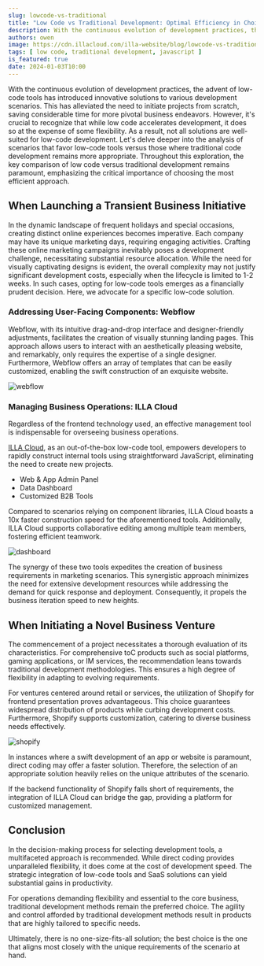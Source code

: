 ```yaml
---
slug: lowcode-vs-traditional
title: "Low Code vs Traditional Development: Optimal Efficiency in Choice"
description: With the continuous evolution of development practices, the advent of low-code tools has introduced innovative solutions to various development scenarios.
authors: owen
image: https://cdn.illacloud.com/illa-website/blog/lowcode-vs-traditional/cover.png
tags: [ low code, traditional development, javascript ]
is_featured: true
date: 2024-01-03T10:00
---
```


With the continuous evolution of development practices, the advent of low-code tools has introduced innovative solutions to various development scenarios. This has alleviated the need to initiate projects from scratch, saving considerable time for more pivotal business endeavors. However, it's crucial to recognize that while low code accelerates development, it does so at the expense of some flexibility. As a result, not all solutions are well-suited for low-code development. Let's delve deeper into the analysis of scenarios that favor low-code tools versus those where traditional code development remains more appropriate. Throughout this exploration, the key comparison of low code versus traditional development remains paramount, emphasizing the critical importance of choosing the most efficient approach.

## When Launching a Transient Business Initiative

In the dynamic landscape of frequent holidays and special occasions, creating distinct online experiences becomes imperative. Each company may have its unique marketing days, requiring engaging activities. Crafting these online marketing campaigns inevitably poses a development challenge, necessitating substantial resource allocation. While the need for visually captivating designs is evident, the overall complexity may not justify significant development costs, especially when the lifecycle is limited to 1-2 weeks. In such cases, opting for low-code tools emerges as a financially prudent decision. Here, we advocate for a specific low-code solution.

### Addressing User-Facing Components: Webflow

Webflow, with its intuitive drag-and-drop interface and designer-friendly adjustments, facilitates the creation of visually stunning landing pages. This approach allows users to interact with an aesthetically pleasing website, and remarkably, only requires the expertise of a single designer. Furthermore, Webflow offers an array of templates that can be easily customized, enabling the swift construction of an exquisite website.

![webflow](https://cdn.illacloud.com/illa-website/blog/lowcode-vs-traditional/webflow.png)

### Managing Business Operations: ILLA Cloud

Regardless of the frontend technology used, an effective management tool is indispensable for overseeing business operations.

[ILLA Cloud](https://illacloud.com), as an out-of-the-box low-code tool, empowers developers to rapidly construct internal tools using straightforward JavaScript, eliminating the need to create new projects.

- Web & App Admin Panel
- Data Dashboard
- Customized B2B Tools

Compared to scenarios relying on component libraries, ILLA Cloud boasts a 10x faster construction speed for the aforementioned tools. Additionally, ILLA Cloud supports collaborative editing among multiple team members, fostering efficient teamwork.

![dashboard](https://cdn.illacloud.com/illa-website/blog/lowcode-vs-traditional/dashboard.png)

The synergy of these two tools expedites the creation of business requirements in marketing scenarios. This synergistic approach minimizes the need for extensive development resources while addressing the demand for quick response and deployment. Consequently, it propels the business iteration speed to new heights.

## When Initiating a Novel Business Venture

The commencement of a project necessitates a thorough evaluation of its characteristics. For comprehensive toC products such as social platforms, gaming applications, or IM services, the recommendation leans towards traditional development methodologies. This ensures a high degree of flexibility in adapting to evolving requirements.

For ventures centered around retail or services, the utilization of Shopify for frontend presentation proves advantageous. This choice guarantees widespread distribution of products while curbing development costs. Furthermore, Shopify supports customization, catering to diverse business needs effectively.

![shopify](https://cdn.illacloud.com/illa-website/blog/lowcode-vs-traditional/shopify.png)

In instances where a swift development of an app or website is paramount, direct coding may offer a faster solution. Therefore, the selection of an appropriate solution heavily relies on the unique attributes of the scenario.

If the backend functionality of Shopify falls short of requirements, the integration of ILLA Cloud can bridge the gap, providing a platform for customized management.

## Conclusion

In the decision-making process for selecting development tools, a multifaceted approach is recommended. While direct coding provides unparalleled flexibility, it does come at the cost of development speed. The strategic integration of low-code tools and SaaS solutions can yield substantial gains in productivity.

For operations demanding flexibility and essential to the core business, traditional development methods remain the preferred choice. The agility and control afforded by traditional development methods result in products that are highly tailored to specific needs.

Ultimately, there is no one-size-fits-all solution; the best choice is the one that aligns most closely with the unique requirements of the scenario at hand.